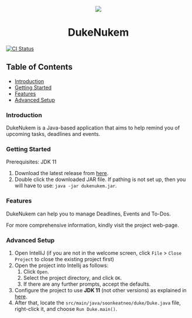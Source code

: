 <center><img src="https://soonkeatneo.github.io/ip/Ui.png"/></center>
<h1 align="center">DukeNukem</h1>


[![CI Status](https://github.com/soonkeatneo/ip/workflows/Java%20CI/badge.svg)](https://github.com/soonkeatneo/ip/actions)

## Table of Contents
* [Introduction](#introduction)
* [Getting Started](#getting-started)
* [Features](#features)
* [Advanced Setup](#advanced-setup)

### Introduction

DukeNukem is a Java-based application that aims to help remind you of upcoming tasks, deadlines and events.

### Getting Started

Prerequisites: JDK 11

1. Download the latest release from [here](https://github.com/SoonKeatNeo/ip/releases/). 
1. Double click the downloaded JAR file. If pathing is not set up, then you will have to use: `java -jar dukenukem.jar`.

### Features
DukeNukem can help you to manage Deadlines, Events and To-Dos.

For more comprehensive information, kindly visit the project web-page.

### Advanced Setup
1. Open IntelliJ (if you are not in the welcome screen, click `File` > `Close Project` to close the existing project first)
1. Open the project into Intellij as follows:
   1. Click `Open`.
   1. Select the project directory, and click `OK`.
   1. If there are any further prompts, accept the defaults.
1. Configure the project to use **JDK 11** (not other versions) as explained in [here](https://www.jetbrains.com/help/idea/sdk.html#set-up-jdk).
1. After that, locate the `src/main/java/soonkeatneo/duke/Duke.java` file, right-click it, and choose `Run Duke.main()`.